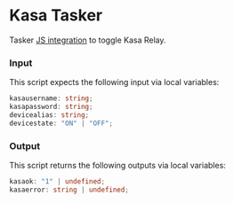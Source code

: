 # Kasa Tasker
Tasker [JS integration](https://tasker.joaoapps.com/userguide/en/javascript.html) to toggle Kasa Relay.

### Input
This script expects the following input via local variables:

```typescript
kasausername: string;
kasapassword: string;
devicealias: string;
devicestate: "ON" | "OFF";
```

### Output
This script returns the following outputs via local variables:

```typescript
kasaok: "1" | undefined;
kasaerror: string | undefined;
```
